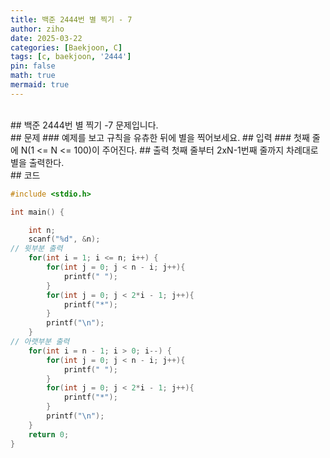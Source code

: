 ```yaml
---
title: 백준 2444번 별 찍기 - 7
author: ziho
date: 2025-03-22
categories: [Baekjoon, C]
tags: [c, baekjoon, '2444']
pin: false
math: true
mermaid: true
---
```

<br>
## 백준 2444번 별 찍기 -7 문제입니다.
<br>
## 문제
### 예제를 보고 규칙을 유츄한 뒤에 별을 찍어보세요.
## 입력
### 첫째 줄에 N(1 <= N <= 100)이 주어진다.
## 출력 첫째 줄부터 2xN-1번째 줄까지 차례대로 별을 출력한다.
<br>
## 코드

```c
#include <stdio.h>

int main() {

    int n;
    scanf("%d", &n); 
// 윗부분 출력
    for(int i = 1; i <= n; i++) {
        for(int j = 0; j < n - i; j++){
            printf(" ");
        }
        for(int j = 0; j < 2*i - 1; j++){
            printf("*");
        }
        printf("\n");
    }
// 아랫부분 출력
    for(int i = n - 1; i > 0; i--) {
        for(int j = 0; j < n - i; j++){
            printf(" ");
        }
        for(int j = 0; j < 2*i - 1; j++){
            printf("*");
        }
        printf("\n");
    }
    return 0;
}
```